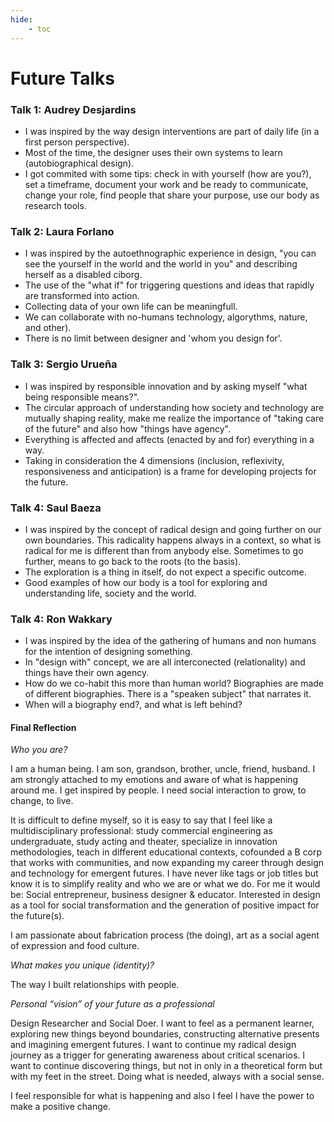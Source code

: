 ```yaml
---
hide:
    - toc
---
```


# Future Talks

### Talk 1: Audrey Desjardins

- I was inspired by the way design interventions are part of daily life (in a first person perspective). 
- Most of the time, the designer uses their own systems to learn (autobiographical design). 
- I got commited with some tips: check in with yourself (how are you?), set a timeframe, document your work and be ready to communicate, change your role, find people that share your purpose, use our body as research tools. 

### Talk 2: Laura Forlano

- I was inspired by the autoethnographic experience in design, "you can see the yourself in the world and the world in you" and describing herself as a disabled ciborg. 
- The use of the "what if" for triggering questions and ideas that rapidly are transformed into action. 
- Collecting data of your own life can be meaningfull. 
- We can collaborate with no-humans technology, algorythms, nature, and other).
- There is no limit between designer and 'whom you design for'.

### Talk 3: Sergio Urueña 

- I was inspired by responsible innovation and by asking myself "what being responsible means?". 
- The circular approach of understanding how society and technology are mutually shaping reality, make me realize the importance of "taking care of the future" and also how "things have agency". 
- Everything is affected and affects (enacted by and for) everything in a way. 
- Taking in consideration the 4 dimensions (inclusion, reflexivity, responsiveness and anticipation) is a frame for developing projects for the future. 


### Talk 4: Saul Baeza

- I was inspired by the concept of radical design and going further on our own boundaries. This radicality happens always in a context, so what is radical for me is different than from anybody else. Sometimes to go further, means to go back to the roots (to the basis).
- The exploration is a thing in itself, do not expect a specific outcome.
- Good examples of how our body is a tool for exploring and understanding life, society and the world.

### Talk 4: Ron Wakkary

- I was inspired by the idea of the gathering of humans and non humans for the intention of designing something. 
- In "design with" concept, we are all interconected (relationality) and things have their own agency.
- How do we co-habit this more than human world? Biographies are made of different biographies. There is a "speaken subject" that narrates it.
- When will a biography end?, and what is left behind?


#### Final Reflection

*Who you are?*

I am a human being. I am son, grandson, brother, uncle, friend, husband. I am strongly attached to my emotions and aware of what is happening around me. I get inspired by people. I need social interaction to grow, to change, to live. 

It is difficult to define myself, so it is easy to say that I feel like a multidisciplinary professional: study commercial engineering as undergraduate, study acting and theater, specialize in innovation methodologies, teach in different educational contexts, cofounded a B corp that works with communities, and now expanding my career through design and technology for emergent futures. I have never like tags or job titles but know it is to simplify reality and who we are or what we do. For me it would be: Social entrepreneur, business designer & educator. Interested in design as a tool for social transformation and the generation of positive impact for the future(s).

I am passionate about fabrication process (the doing), art as a social agent of expression and food culture.

*What makes you unique (identity)?*

The way I built relationships with people.

*Personal “vision” of your future as a professional*

Design Researcher and Social Doer. I want to feel as a permanent learner, exploring new things beyond boundaries, constructing alternative presents and imagining emergent futures. I want to continue my radical design journey as a trigger for generating awareness about critical scenarios. I want to continue discovering things, but not in only in a theoretical form but with my feet in the street. Doing what is needed, always with a social sense.

I feel responsible for what is happening and also I feel I have the power to make a positive change.
















